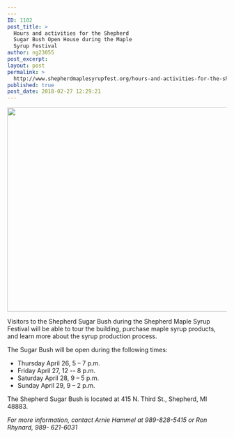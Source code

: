 ```yaml
---
---
ID: 1102
post_title: >
  Hours and activities for the Shepherd
  Sugar Bush Open House during the Maple
  Syrup Festival
author: ng23055
post_excerpt:
layout: post
permalink: >
  http://www.shepherdmaplesyrupfest.org/hours-and-activities-for-the-shepherd-sugar-bush-open-house-during-the-maple-syrup-festival/
published: true
post_date: 2018-02-27 12:29:21
---
```

<img title="" src="http://www.shepherdmaplesyrupfest.org/wp-content/uploads/2018/02/null-4.jpeg" alt="" width="624" height="468" />

Visitors to the Shepherd Sugar Bush during the Shepherd Maple Syrup Festival will be able to tour the building, purchase maple syrup products, and learn more about the syrup production process.

The Sugar Bush will be open during the following times:
<ul>
 	<li>Thursday April 26, 5 – 7 p.m.</li>
 	<li>Friday April 27, 12 -- 8 p.m.</li>
 	<li>Saturday April 28, 9 – 5 p.m.</li>
 	<li>Sunday April 29, 9 – 2 p.m.</li>
</ul>
The Shepherd Sugar Bush is located at 415 N. Third St., Shepherd, MI 48883.

<i>For more information, contact Arnie Hammel at 989-828-5415 or Ron Rhynard, 989- 621-6031
</i>